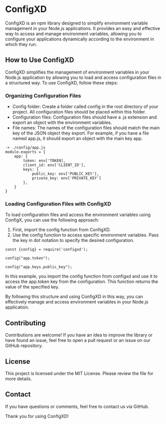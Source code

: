 # ConfigXD
ConfigXD is an npm library designed to simplify environment variable management in your Node.js applications. It provides an easy and effective way to access and manage environment variables, allowing you to configure your applications dynamically according to the environment in which they run.

## How to Use ConfigXD
ConfigXD simplifies the management of environment variables in your Node.js application by allowing you to load and access configuration files in a structured way. To use ConfigXD, follow these steps:

### Organizing Configuration Files
- Config folder: Create a folder called config in the root directory of your project. All configuration files should be placed within this folder.
- Configuration files: Configuration files should have a .js extension and export an object with the environment variables.
- File names: The names of the configuration files should match the main key of the JSON object they export. For example, if you have a file named app.js, it should export an object with the main key app.
```
-> ./config/app.js
module.exports = {
    app: {
        token: env['TOKEN],
        client_id: env['CLIENT_ID'],
        keys: {
            public_key: env['PUBLIC_KEY'],
            private_key: env['PRIVATE_KEY']
        },
    }
}
```

### Loading Configuration Files with ConfigXD
To load configuration files and access the environment variables using ConfigX, you can use the following approach:
1. First, import the config function from ConfigXD.
2. Use the config function to access specific environment variables. Pass the key in dot notation to specify the desired configuration.
```
const {config} = require('configxd');

config("app.token");

config("app.keys.public_key");
```

In this example, you import the config function from configxd and use it to access the app.token key from the configuration. This function returns the value of the specified key.

By following this structure and using ConfigXD in this way, you can effectively manage and access environment variables in your Node.js application.

## Contributing
Contributions are welcome! If you have an idea to improve the library or have found an issue, feel free to open a pull request or an issue on our GitHub repository.

## License
This project is licensed under the MIT License. Please review the file for more details.

## Contact
If you have questions or comments, feel free to contact us via GitHub.

Thank you for using ConfigXD!
